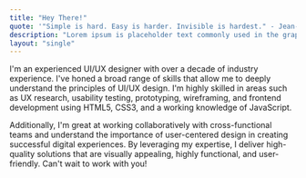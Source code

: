 ```yaml
---
title: "Hey There!"
quote: '"Simple is hard. Easy is harder. Invisible is hardest." - Jean-Louis Gasséé'
description: "Lorem ipsum is placeholder text commonly used in the graphic, print, and publishing industries for previewing layouts and visual mockups."
layout: "single"
---
```


I'm an experienced UI/UX designer with over a decade of industry experience. I've honed a broad range of skills that allow me to deeply understand the principles of UI/UX design. I'm highly skilled in areas such as UX research, usability testing, prototyping, wireframing, and frontend development using HTML5, CSS3, and a working knowledge of JavaScript. 

Additionally, I'm great at working collaboratively with cross-functional teams and understand the importance of user-centered design in creating successful digital experiences. By leveraging my expertise, I deliver high-quality solutions that are visually appealing, highly functional, and user-friendly. Can't wait to work with you!


